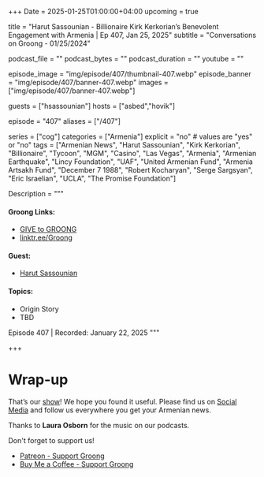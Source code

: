 +++
Date = 2025-01-25T01:00:00+04:00
upcoming = true

title = "Harut Sassounian - Billionaire Kirk Kerkorian’s Benevolent Engagement with Armenia | Ep 407, Jan 25, 2025"
subtitle = "Conversations on Groong - 01/25/2024"

podcast_file = ""
podcast_bytes = ""
podcast_duration = ""
youtube = ""

episode_image = "img/episode/407/thumbnail-407.webp"
episode_banner = "img/episode/407/banner-407.webp"
images = ["img/episode/407/banner-407.webp"]

guests = ["hsassounian"]
hosts = ["asbed","hovik"]

episode = "407"
aliases = ["/407"]

series = ["cog"]
categories = ["Armenia"]
explicit = "no" # values are "yes" or "no"
tags = ["Armenian News", "Harut Sassounian", "Kirk Kerkorian", "Billionaire", "Tycoon", "MGM", "Casino", "Las Vegas", "Armenia", "Armenian Earthquake", "Lincy Foundation", "UAF", "United Armenian Fund", "Armenia Artsakh Fund", "December 7 1988", "Robert Kocharyan", "Serge Sargsyan", "Eric Israelian", "UCLA", "The Promise Foundation"]

Description = """

#### Groong Links:
* [GIVE to GROONG](https://podcasts.groong.org/donate)
* [linktr.ee/Groong](https://linktr.ee/groong)

#### Guest:
* [Harut Sassounian](/guest/hsassounian)

#### Topics:
* Origin Story
* TBD


Episode 407 | Recorded: January 22, 2025
"""

+++



# Wrap-up

That’s our [show](https://podcasts.groong.org/)! We hope you found it useful. Please find us on [Social Media](https://linktr.ee/groong) and follow us everywhere you get your Armenian news.

Thanks to **Laura Osborn** for the music on our podcasts.

Don't forget to support us!
* [Patreon - Support Groong](https://www.patreon.com/ann_groong)
* [Buy Me a Coffee - Support Groong](https://www.buymeacoffee.com/groong)
